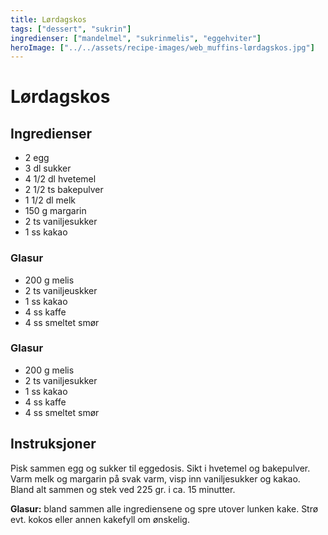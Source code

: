 ```yaml
---
title: Lørdagskos
tags: ["dessert", "sukrin"]
ingredienser: ["mandelmel", "sukrinmelis", "eggehviter"]
heroImage: ["../../assets/recipe-images/web_muffins-lørdagskos.jpg"]
---
```


# Lørdagskos

## Ingredienser

- 2 egg
- 3 dl sukker
- 4 1/2 dl hvetemel
- 2 1/2 ts bakepulver
- 1 1/2 dl melk
- 150 g margarin
- 2 ts vaniljesukker
- 1 ss kakao

### Glasur

- 200 g melis
- 2 ts vaniljeuskker
- 1 ss kakao
- 4 ss kaffe
- 4 ss smeltet smør

### Glasur

- 200 g melis
- 2 ts vaniljesukker
- 1 ss kakao
- 4 ss kaffe
- 4 ss smeltet smør

## Instruksjoner

Pisk sammen egg og sukker til eggedosis. Sikt i hvetemel og bakepulver. Varm melk og margarin på svak varm, visp inn vaniljesukker og kakao. Bland alt sammen og stek ved 225 gr. i ca. 15 minutter.

**Glasur:** bland sammen alle ingrediensene og spre utover lunken kake. Strø evt. kokos eller annen kakefyll om ønskelig.
